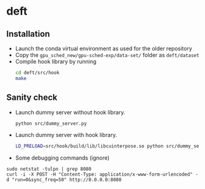 # deft

## Installation
* Launch the conda virtual environment as used for the older repository
* Copy the `gpu_sched_new/gpu-sched-exp/data-set/` folder as `deft/dataset`
* Compile hook library by running  
  ```bash
  cd deft/src/hook
  make
  ```
## Sanity check
* Launch dummy server without hook library.
  ```bash
  python src/dummy_server.py
  ```
* Launch dummy server with hook library.
  ```bash
  LD_PRELOAD=src/hook/build/lib/libcuinterpose.so python src/dummy_server.py
  ```


* Some debugging commands (ignore)

```
sudo netstat -tulpn | grep 8080
curl -i -X POST -H "Content-Type: application/x-www-form-urlencoded" -d "run=0&sync_freq=50" http://0.0.0.0:8080
```
